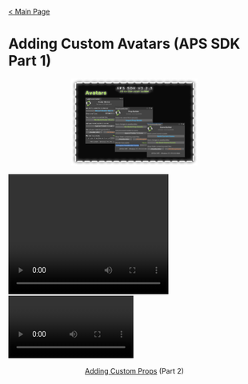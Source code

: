 [< Main Page](index.md)

# Adding Custom Avatars (APS SDK Part 1)

<p align="center">
  <a href="img/aps sdk avatar builder main.png">
     <img width="50%" height="15%" src="img/aps sdk avatar builder main.png">
  </a>
</p>


<video width="320" height="240" controls>
  <source type="video/mp4" src="https://www.mediafire.com/file/0nr7vrdf88rb0q3/2020-09-20_04-31-37.mp4">
</video>
<video controls width="250">
    <source src="https://www.mediafire.com/file/0nr7vrdf88rb0q3/2020-09-20_04-31-37.mp4"
            type="video/mp4">

    Sorry, your browser doesn't support embedded videos.
</video>
<p align="center">
  <a href="apssdk_part2.md">Adding Custom Props</a> (Part 2)
</p>
